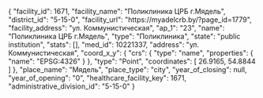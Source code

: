 {
    "facility_id": 1671,
    "facility_name": "Поликлиника ЦРБ г.Мядель",
    "district_id": "5-15-0",
    "facility_url": "https:\/\/myadelcrb.by\/?page_id=1779",
    "facility_address": "ул. Коммунистическая",
    "ap_1": "23",
    "name": "Поликлиника ЦРБ г.Мядель",
    "type": "Поликлиника",
    "state": "public institution",
    "stats": [],
    "med_id": 10221337,
    "address": "ул. Коммунистическая",
    "coord_x_y": {
        "crs": {
            "type": "name",
            "properties": {
                "name": "EPSG:4326"
            }
        },
        "type": "Point",
        "coordinates": [
            26.9165,
            54.8844
        ]
    },
    "place_name": "Мядель",
    "place_type": "city",
    "year_of_closing": null,
    "year_of_opening": "0",
    "healthcare_facility_key": 1671,
    "administrative_division_id": "5-15-0"
}